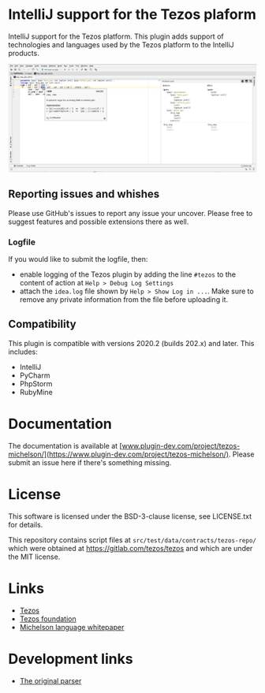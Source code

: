 # IntelliJ support for the Tezos plaform

IntelliJ support for the Tezos platform.
This plugin adds support of technologies and languages used by the
Tezos platform to the IntelliJ products.

<img src="docs/mainwindow.png"/>

## Reporting issues and whishes
Please use GitHub's issues to report any issue your uncover. Please free to
suggest features and possible extensions there as well.

### Logfile
If you would like to submit the logfile, then:
- enable logging of the Tezos plugin by adding the line `#tezos` to the content of action at `Help > Debug Log Settings`
- attach the `idea.log` file shown by `Help > Show Log in ...`. Make sure to remove any private information from the file before uploading it.

## Compatibility

This plugin is compatible with versions 2020.2 (builds 202.x) and later.
This includes:
- IntelliJ
- PyCharm
- PhpStorm
- RubyMine

# Documentation

The documentation is available at [www.plugin-dev.com/project/tezos-michelson/](https://www.plugin-dev.com/project/tezos-michelson/).
Please submit an issue here if there's something missing.

# License
This software is licensed under the BSD-3-clause license, see LICENSE.txt for details.

This repository contains script files at `src/test/data/contracts/tezos-repo/`
which were obtained at https://gitlab.com/tezos/tezos and which are under the MIT license.

# Links
- [Tezos](https://tezos.com/)
- [Tezos foundation](http://tezosfoundation.ch/)
- [Michelson language whitepaper](http://tezos.gitlab.io/betanet/whitedoc/michelson.html)

# Development links
- [The original parser](https://gitlab.com/tezos/tezos/blob/master/src/proto_alpha/lib_protocol/src/script_ir_translator.ml)